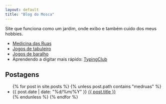 ```yaml
---
layout: default
title: "Blog do Mosca"
---
```


Site que funciona como um jardim, onde exibo e também cuido dos meus hobbies.

- [Medicina das Ruas](/medruas)
- [Jogos de tabuleiro](/boardgames/jogos-tabuleiro)
- [Jogos de baralho](/boardgames/baralho)
- Aprendendo a digitar mais rápido: [TypingClub](https://www.edclub.com/sportal/program-21.game)

## Postagens

<ul>
  {% for post in site.posts %}
    {% unless post.path contains "medruas" %}
      <li>
        <span>{{ post.date | date: "%d/%m/%Y" }}</span>
        <a href="{{ post.url }}">{{ post.title }}</a>
      </li>
    {% endunless %}
  {% endfor %}
</ul>
